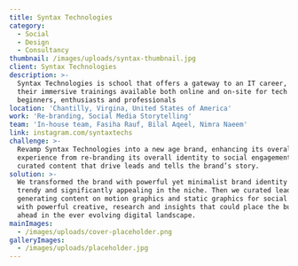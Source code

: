 ```yaml
---
title: Syntax Technologies
category:
  - Social
  - Design
  - Consultancy
thumbnail: /images/uploads/syntax-thumbnail.jpg
client: Syntax Technologies
description: >-
  Syntax Technologies is school that offers a gateway to an IT career, with
  their immersive trainings available both online and on-site for tech
  beginners, enthusiasts and professionals
location: 'Chantilly, Virgina, United States of America'
work: 'Re-branding, Social Media Storytelling'
team: 'In-house team, Fasiha Rauf, Bilal Aqeel, Nimra Naeem'
link: instagram.com/syntaxtechs
challenge: >-
  Revamp Syntax Technologies into a new age brand, enhancing its overall digital
  experience from re-branding its overall identity to social engagement with
  curated content that drive leads and tells the brand’s story.
solution: >-
  We transformed the brand with powerful yet minimalist brand identity that is
  trendy and significantly appealing in the niche. Then we curated lead
  generating content on motion graphics and static graphics for social platforms
  with powerful creative, research and insights that could place the business
  ahead in the ever evolving digital landscape.
mainImages:
  - /images/uploads/cover-placeholder.png
galleryImages:
  - /images/uploads/placeholder.jpg
---
```


